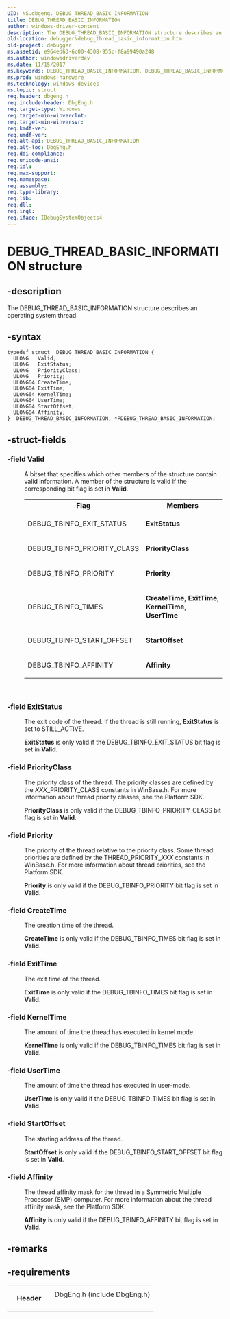 ```yaml
---
UID: NS.dbgeng._DEBUG_THREAD_BASIC_INFORMATION
title: DEBUG_THREAD_BASIC_INFORMATION
author: windows-driver-content
description: The DEBUG_THREAD_BASIC_INFORMATION structure describes an operating system thread.
old-location: debugger\debug_thread_basic_information.htm
old-project: debugger
ms.assetid: e964ed63-6c00-4308-955c-f8a99490a248
ms.author: windowsdriverdev
ms.date: 11/15/2017
ms.keywords: DEBUG_THREAD_BASIC_INFORMATION, DEBUG_THREAD_BASIC_INFORMATION, *PDEBUG_THREAD_BASIC_INFORMATION
ms.prod: windows-hardware
ms.technology: windows-devices
ms.topic: struct
req.header: dbgeng.h
req.include-header: DbgEng.h
req.target-type: Windows
req.target-min-winverclnt: 
req.target-min-winversvr: 
req.kmdf-ver: 
req.umdf-ver: 
req.alt-api: DEBUG_THREAD_BASIC_INFORMATION
req.alt-loc: DbgEng.h
req.ddi-compliance: 
req.unicode-ansi: 
req.idl: 
req.max-support: 
req.namespace: 
req.assembly: 
req.type-library: 
req.lib: 
req.dll: 
req.irql: 
req.iface: IDebugSystemObjects4
---
```


# DEBUG_THREAD_BASIC_INFORMATION structure



## -description
<p>The DEBUG_THREAD_BASIC_INFORMATION structure describes an operating system thread.</p>


## -syntax

````
typedef struct _DEBUG_THREAD_BASIC_INFORMATION {
  ULONG   Valid;
  ULONG   ExitStatus;
  ULONG   PriorityClass;
  ULONG   Priority;
  ULONG64 CreateTime;
  ULONG64 ExitTime;
  ULONG64 KernelTime;
  ULONG64 UserTime;
  ULONG64 StartOffset;
  ULONG64 Affinity;
}  DEBUG_THREAD_BASIC_INFORMATION, *PDEBUG_THREAD_BASIC_INFORMATION;
````


## -struct-fields
<dl>

### -field <b>Valid</b>

<dd>
<p>A bitset that specifies which other members of the structure contain valid information. A member of the structure is valid if the corresponding bit flag is set in <b>Valid</b>.</p>
<table>
<tr>
<th>Flag</th>
<th>Members</th>
</tr>
<tr>
<td>
<p>DEBUG_TBINFO_EXIT_STATUS</p>
</td>
<td>
<p><b>ExitStatus</b></p>
</td>
</tr>
<tr>
<td>
<p>DEBUG_TBINFO_PRIORITY_CLASS</p>
</td>
<td>
<p><b>PriorityClass</b></p>
</td>
</tr>
<tr>
<td>
<p>DEBUG_TBINFO_PRIORITY</p>
</td>
<td>
<p><b>Priority</b></p>
</td>
</tr>
<tr>
<td>
<p>DEBUG_TBINFO_TIMES</p>
</td>
<td>
<p><b>CreateTime</b>, <b>ExitTime</b>, <b>KernelTime</b>, <b> UserTime</b></p>
</td>
</tr>
<tr>
<td>
<p>DEBUG_TBINFO_START_OFFSET</p>
</td>
<td>
<p><b>StartOffset</b></p>
</td>
</tr>
<tr>
<td>
<p>DEBUG_TBINFO_AFFINITY</p>
</td>
<td>
<p><b>Affinity</b></p>
</td>
</tr>
</table>
<p> </p>
</dd>

### -field <b>ExitStatus</b>

<dd>
<p>The exit code of the thread. If the thread is still running, <b>ExitStatus</b> is set to STILL_ACTIVE.</p>
<p><b>ExitStatus</b> is only valid if the  DEBUG_TBINFO_EXIT_STATUS bit flag is set in <b>Valid</b>.</p>
</dd>

### -field <b>PriorityClass</b>

<dd>
<p>The priority class of the thread. The priority classes are defined by the <i>XXX</i>_PRIORITY_CLASS constants in WinBase.h. For more information about thread priority classes, see the Platform SDK.</p>
<p><b>PriorityClass</b> is only valid if the DEBUG_TBINFO_PRIORITY_CLASS bit flag is set in <b>Valid</b>.</p>
</dd>

### -field <b>Priority</b>

<dd>
<p>The priority of the thread relative to the priority class. Some thread priorities are defined by the THREAD_PRIORITY_<i>XXX</i> constants in WinBase.h.  For more information about thread priorities,  see the Platform SDK.</p>
<p><b>Priority</b> is only valid if the DEBUG_TBINFO_PRIORITY bit flag is set in <b>Valid</b>.</p>
</dd>

### -field <b>CreateTime</b>

<dd>
<p>The creation time of the thread.</p>
<p><b>CreateTime</b> is only valid if the DEBUG_TBINFO_TIMES bit flag is set in <b>Valid</b>.</p>
</dd>

### -field <b>ExitTime</b>

<dd>
<p>The exit time of the thread.</p>
<p><b>ExitTime</b> is only valid if the DEBUG_TBINFO_TIMES bit flag is set in <b>Valid</b>.</p>
</dd>

### -field <b>KernelTime</b>

<dd>
<p>The amount of time the thread has executed in kernel mode.</p>
<p><b>KernelTime</b> is only valid if the DEBUG_TBINFO_TIMES bit flag is set in <b>Valid</b>.</p>
</dd>

### -field <b>UserTime</b>

<dd>
<p>The amount of time the thread has executed in user-mode.</p>
<p><b>UserTime</b> is only valid if the DEBUG_TBINFO_TIMES bit flag is set in <b>Valid</b>.</p>
</dd>

### -field <b>StartOffset</b>

<dd>
<p>The starting address of the thread.</p>
<p><b>StartOffset</b> is only valid if the DEBUG_TBINFO_START_OFFSET bit flag is set in <b>Valid</b>.</p>
</dd>

### -field <b>Affinity</b>

<dd>
<p>The thread affinity mask for the thread in a Symmetric Multiple Processor (SMP) computer. For more information about the thread affinity mask, see the Platform SDK.</p>
<p><b>Affinity</b> is only valid if the DEBUG_TBINFO_AFFINITY bit flag is set in <b>Valid</b>.</p>
</dd>
</dl>

## -remarks


## -requirements
<table>
<tr>
<th width="30%">
<p>Header</p>
</th>
<td width="70%">
<dl>
<dt>DbgEng.h (include DbgEng.h)</dt>
</dl>
</td>
</tr>
</table>